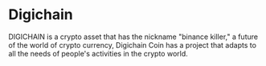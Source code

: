 # Digichain
DIGICHAIN is a crypto asset that has the nickname "binance killer," a future of the world of crypto currency, Digichain Coin has a project that adapts to all the needs of people's activities in the crypto world.
